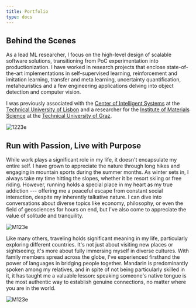 ```yaml
---
title: Portfolio
type: docs
---
```


## **Behind the Scenes**

As a lead ML researcher, I focus on the high-level design of scalable software solutions, transitioning from PoC experimentation into productionization. I have worked in research projects that enclose state-of-the-art implementations in self-supervised learning, reinforcement and imitation learning, transfer and meta learning, uncertainty quantification, metaheuristics and a few engineering applications delving into object detection and computer vision.

I was previously associated with the [Center of Intelligent Systems](https://csi.idmec.tecnico.ulisboa.pt/) at the [Technical University of Lisbon](https://tecnico.ulisboa.pt/en/) and a researcher for the [Institute of Materials Science](https://www.tugraz.at/institute/imat/home) at the [Technical University of Graz](https://www.tugraz.at/en/home). 

![1223e](https://live.staticflickr.com/65535/53729234907_9e1594ce05_c.jpg)

## **Run with Passion, Live with Purpose**

While work plays a significant role in my life, it doesn't encapsulate my entire self. I have grown to appreciate the nature through long hikes and engaging in mountain sports during the summer months. As winter sets in, I always take my time hitting the slopes, whether it be resort skiing or free riding. However, running holds a special place in my heart as my true addiction --- offering me a peaceful escape from constant social interaction, despite my inherently talkative nature. I can dive into conversations about diverse topics like economy, philosophy, or even the field of geosciences for hours on end, but I've also come to appreciate the value of solitude and tranquility.

![M123e](https://live.staticflickr.com/65535/53508758200_1562f1d34e_c.jpg)

Like many others, traveling holds significant meaning in my life, particularly exploring different countries.  It's not just about visiting new places or sightseeing; it's more about fully immersing myself in diverse cultures. With family members spread across the globe, I've experienced firsthand the power of languages in bridging people together. Mandarin is predominantly spoken among my relatives, and in spite of not being particularly skilled in it, it has taught me a valuable lesson: speaking someone's native tongue is the most authentic way to establish genuine connections, no matter where you are in the world.

![M123e](https://live.staticflickr.com/65535/53747266535_c73e895dee_c.jpg)


